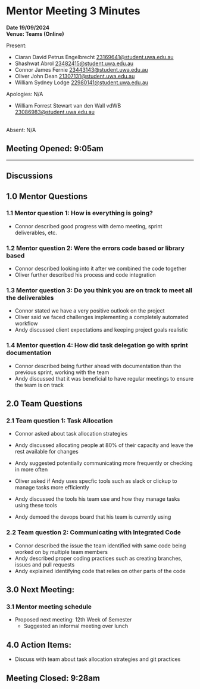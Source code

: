 # **Mentor Meeting 3 Minutes**

**Date 19/09/2024**<br>
**Venue: Teams (Online)**

Present: 
- Ciaran David Petrus Engelbrecht 23169641@student.uwa.edu.au
- Shashwat Abrol 23482415@student.uwa.edu.au
- Connor James Fernie 23443143@student.uwa.edu.au
- Oliver John Dean 21307131@student.uwa.edu.au
- William Sydney Lodge 22980141@student.uwa.edu.au

Apologies: N/A
- William Forrest Stewart van den Wall vdWB 23086983@student.uwa.edu.au

<br>Absent: N/A

## Meeting Opened: 9:05am

---

## Discussions

## 1.0 Mentor Questions

### 1.1 Mentor question 1: How is everything is going?
- Connor described good progress with demo meeting, sprint deliverables, etc.

### 1.2 Mentor question 2: Were the errors code based or library based
- Connor described looking into it after we combined the code together
- Oliver further described his process and code integration

### 1.3 Mentor question 3: Do you think you are on track to meet all the deliverables
- Connor stated we have a very positive outlook on the project
- Oliver said we faced challenges implementing a completely automated workflow
- Andy discussed client expectations and keeping project goals realistic

### 1.4 Mentor question 4: How did task delegation go with sprint documentation
- Connor described being further ahead with documentation than the previous sprint, working with the team
- Andy discussed that it was beneficial to have regular meetings to ensure the team is on track

## 2.0 Team Questions

### 2.1 Team question 1: Task Allocation 
- Connor asked about task allocation strategies
- Andy discussed allocating people at 80% of their capacity and leave the rest available for changes
- Andy suggested potentially communicating more frequently or checking in more often

- Oliver asked if Andy uses specfic tools such as slack or clickup to manage tasks more efficiently
- Andy discussed the tools his team use and how they manage tasks using these tools
- Andy demoed the devops board that his team is currently using

### 2.2 Team question 2: Communicating with Integrated Code
- Connor described the issue the team identified with same code being worked on by multiple team members
- Andy described proper coding practices such as creating branches, issues and pull requests
- Andy explained identifying code that relies on other parts of the code


## 3.0 Next Meeting:
### 3.1 Mentor meeting schedule
- Proposed next meeting: 12th Week of Semester
    - Suggested an informal meeting over lunch

## 4.0 Action Items:
- Discuss with team about task allocation strategies and git practices

## Meeting Closed: 9:28am
